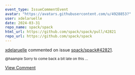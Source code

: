 ```yaml
---
event_type: IssueCommentEvent
avatar: "https://avatars.githubusercontent.com/u/4928853?"
user: xdelaruelle
date: 2024-03-31
repo_name: spack/spack
html_url: https://github.com/spack/spack/pull/42821
repo_url: https://github.com/spack/spack
---
```


<a href='https://github.com/xdelaruelle' target='_blank'>xdelaruelle</a> commented on issue <a href='https://github.com/spack/spack/pull/42821' target='_blank'>spack/spack#42821</a>.

<small>@haampie Sorry to come back a bit late on this...</small>

<a href='https://github.com/spack/spack/pull/42821' target='_blank'>View Comment</a>